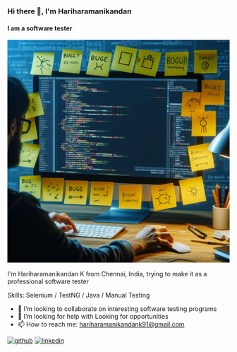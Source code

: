 ### Hi there 👋, I'm Hariharamanikandan
#### I am a software tester
![I am a software tester](https://github.com/Harikgit/imagesURLs/blob/main/Github_Banner.jpg)

I'm Hariharamanikandan K from Chennai, India, trying to make it as a professional software tester

Skills: Selenium / TestNG / Java / Manual Testing 

- 👯 I’m looking to collaborate on interesting software testing programs 
- 🤔 I’m looking for help with Looking for opportunities 
- 📫 How to reach me: hariharamanikandank91@gmail.com 


[<img src='https://cdn.jsdelivr.net/npm/simple-icons@3.0.1/icons/github.svg' alt='github' height='40'>](https://github.com/https://github.com/Harikgit)  [<img src='https://cdn.jsdelivr.net/npm/simple-icons@3.0.1/icons/linkedin.svg' alt='linkedin' height='40'>](https://www.linkedin.com/in/www.linkedin.com/in/hariharamanikandan-kannan-qa/)
